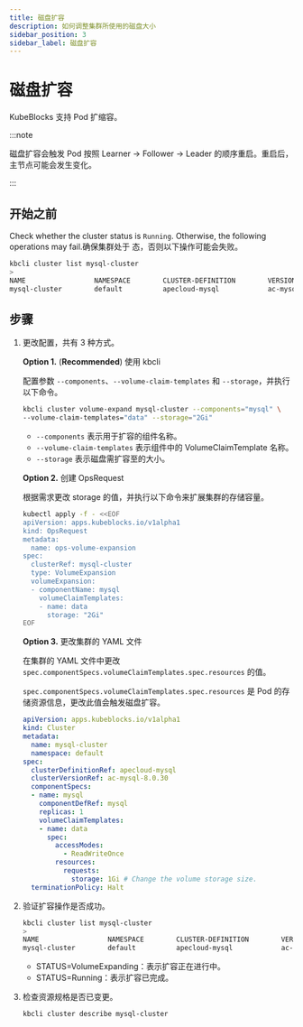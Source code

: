 ```yaml
---
title: 磁盘扩容
description: 如何调整集群所使用的磁盘大小
sidebar_position: 3
sidebar_label: 磁盘扩容
---
```


# 磁盘扩容

KubeBlocks 支持 Pod 扩缩容。

:::note

磁盘扩容会触发 Pod 按照 Learner -> Follower -> Leader 的顺序重启。重启后，主节点可能会发生变化。

:::

## 开始之前

Check whether the cluster status is `Running`. Otherwise, the following operations may fail.确保集群处于  态，否则以下操作可能会失败。

```bash
kbcli cluster list mysql-cluster
>
NAME                 NAMESPACE        CLUSTER-DEFINITION        VERSION                TERMINATION-POLICY        STATUS         CREATED-TIME
mysql-cluster        default          apecloud-mysql            ac-mysql-8.0.30        Delete                    Running        Jan 29,2023 14:29 UTC+0800
```

## 步骤

1. 更改配置，共有 3 种方式。

    **Option 1.** (**Recommended**) 使用 kbcli

    配置参数 `--components`、`--volume-claim-templates` 和 `--storage`，并执行以下命令。

    ```bash
    kbcli cluster volume-expand mysql-cluster --components="mysql" \
    --volume-claim-templates="data" --storage="2Gi"
    ```

    - `--components` 表示用于扩容的组件名称。
    - `--volume-claim-templates` 表示组件中的 VolumeClaimTemplate 名称。
    - `--storage` 表示磁盘需扩容至的大小。

    **Option 2.** 创建 OpsRequest

    根据需求更改 storage 的值，并执行以下命令来扩展集群的存储容量。

    ```bash
    kubectl apply -f - <<EOF
    apiVersion: apps.kubeblocks.io/v1alpha1
    kind: OpsRequest
    metadata:
      name: ops-volume-expansion
    spec:
      clusterRef: mysql-cluster
      type: VolumeExpansion
      volumeExpansion:
      - componentName: mysql
        volumeClaimTemplates:
        - name: data
          storage: "2Gi"
    EOF
    ```

    **Option 3.** 更改集群的 YAML 文件

    在集群的 YAML 文件中更改 `spec.componentSpecs.volumeClaimTemplates.spec.resources` 的值。

    `spec.componentSpecs.volumeClaimTemplates.spec.resources` 是 Pod 的存储资源信息，更改此值会触发磁盘扩容。

    ```yaml
    apiVersion: apps.kubeblocks.io/v1alpha1
    kind: Cluster
    metadata:
      name: mysql-cluster
      namespace: default
    spec:
      clusterDefinitionRef: apecloud-mysql
      clusterVersionRef: ac-mysql-8.0.30
      componentSpecs:
      - name: mysql
        componentDefRef: mysql
        replicas: 1
        volumeClaimTemplates:
        - name: data
          spec:
            accessModes:
              - ReadWriteOnce
            resources:
              requests:
                storage: 1Gi # Change the volume storage size.
      terminationPolicy: Halt
    ```

2. 验证扩容操作是否成功。

   ```bash
   kbcli cluster list mysql-cluster
   >
   NAME                 NAMESPACE        CLUSTER-DEFINITION        VERSION                  TERMINATION-POLICY        STATUS                 CREATED-TIME
   mysql-cluster        default          apecloud-mysql            ac-mysql-8.0.30          Delete                    VolumeExpanding        Jan 29,2023 14:35 UTC+0800
   ```

   * STATUS=VolumeExpanding：表示扩容正在进行中。
   * STATUS=Running：表示扩容已完成。

3. 检查资源规格是否已变更。

    ```bash
    kbcli cluster describe mysql-cluster
    ```
